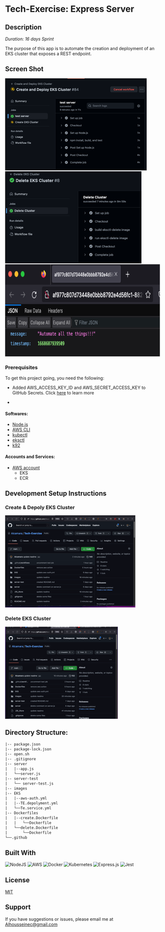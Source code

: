 # Tech-Exercise: Express Server

## Description

_Duration: 16 days Sprint_

The purpose of this app is to automate the creation and deployment of an EKS cluster that exposes a REST endpoint. 

## Screen Shot
<img src='https://github.com/Alcamara/Tech-Exercise/blob/main/images/Screen%20Shot%202022-11-17%20at%206.14.28%20AM.png' height='300'>
<img src='https://github.com/Alcamara/Tech-Exercise/blob/main/images/Screen%20Shot%202022-11-17%20at%205.38.39%20AM.png' height='300'>
<img src='https://github.com/Alcamara/Tech-Exercise/blob/main/images/Screen%20Shot%202022-11-17%20at%206.26.16%20AM.png' height='300'>

### Prerequisites

To get this project going, you need the following:
- Added AWS_ACCESS_KEY_ID and AWS_SECRET_ACCESS_KEY to GitHub Secrets. Click [here](https://github.com/Azure/actions-workflow-samples/blob/master/assets/create-secrets-for-GitHub-workflows.md) to learn more

- 

#### Softwares:

- [Node.js](https://nodejs.org/en/)
- [AWS CLI](https://aws.amazon.com/cli/)
- [kubectl](https://kubernetes.io/docs/tasks/tools/)
- [eksctl](https://github.com/weaveworks/eksctl)
- [k92](https://k9scli.io/topics/install/)

#### Accounts and Services:
- [AWS account](https://aws.amazon.com/free/)
    - EKS
    - ECR


## Development Setup Instructions

### Create & Depoly EKS Cluster
<img src='https://github.com/Alcamara/Tech-Exercise/blob/main/images/Create%26Deploy-cluster.gif' height='300'>

### Delete EKS Cluster
<img src='https://github.com/Alcamara/Tech-Exercise/blob/main/images/Delete_EKS_Cluster.gif' height='300'>

## Directory Structure:
```
|-- package.json
|-- package-lock.json
|-- open.sh
|-- .gitignore
|-- server
|   |--app.js
|   └──server.js
|-- server-test
|   └── server-test.js
|-- images
|-- EKS
|   |--aws-auth.yml
|   |--TE.depolyment.yml
|   └──Te.service.yml
|-- Dockerfiles
|   |--create.Dockerfile
|   |   └──Dockerfile
|   └──delete.Dockerfile
|       └──Dockerfile
└──.github
```

## Built With

![NodeJS](https://img.shields.io/badge/node.js-6DA55F?style=for-the-badge&logo=node.js&logoColor=white)
![AWS](https://img.shields.io/badge/Amazon_AWS-FF9900?style=for-the-badge&logo=amazonaws&logoColor=white)
![Docker](https://img.shields.io/badge/docker-%230db7ed.svg?style=for-the-badge&logo=docker&logoColor=white)
![Kubernetes](https://img.shields.io/badge/kubernetes-%23326ce5.svg?style=for-the-badge&logo=kubernetes&logoColor=white)
![Express.js](https://img.shields.io/badge/express.js-%23404d59.svg?style=for-the-badge&logo=express&logoColor=%2361DAFB)
![Jest](https://img.shields.io/badge/-jest-%23C21325?style=for-the-badge&logo=jest&logoColor=white)

## License
[MIT](https://choosealicense.com/licenses/mit/)

## Support
If you have suggestions or issues, please email me at Alhousseinec@gmail.com

